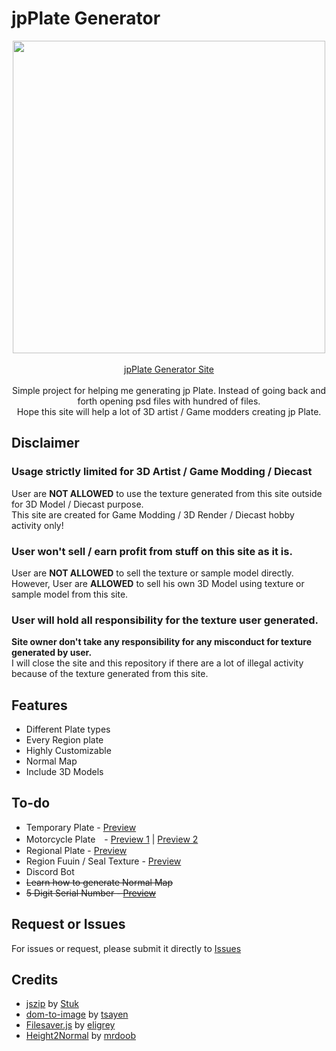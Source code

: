 # jpPlate Generator

<p align="center">
  <img src="https://raw.githubusercontent.com/mbahArip/japanLicensePlate_Generator/master/img/logo.svg?raw=true" width="500">
  <br><br>
  <!--<a href="https://hits.seeyoufarm.com" class="hitsCounter"><img src="https://hits.seeyoufarm.com/api/count/incr/badge.svg?url=https%3A%2F%2Fmbaharip.github.io%2FjapanLicensePlate_Generator%2F&count_bg=%238B5CF6&title_bg=%23202327&icon=github.svg&icon_color=%23F7F9FA&title=Visit&edge_flat=false"/></a><br>-->
  <a href="https://mbaharip.github.io/japanLicensePlate_Generator/">jpPlate Generator Site</a>
  <br><br>
  Simple project for helping me generating jp Plate.  
  Instead of going back and forth opening psd files with hundred of files.
  <br>
  Hope this site will help a lot of 3D artist / Game modders creating jp Plate.  
</p>

## Disclaimer

### Usage strictly limited for 3D Artist / Game Modding / Diecast
User are **__NOT ALLOWED__** to use the texture generated from this site outside for 3D Model / Diecast purpose.  
This site are created for Game Modding / 3D Render / Diecast hobby activity only!

### User won't sell / earn profit from stuff on this site as it is.
User are **__NOT ALLOWED__** to sell the texture or sample model directly.  
However, User are **__ALLOWED__** to sell his own 3D Model using texture or sample model from this site.

### User will hold all responsibility for the texture user generated.
**Site owner don't take any responsibility for any misconduct for texture generated by user.**  
I will close the site and this repository if there are a lot of illegal activity because of the texture generated from this site.

## Features

- Different Plate types
- Every Region plate
- Highly Customizable
- Normal Map
- Include 3D Models

## To-do

- Temporary Plate - [Preview](http://www.licenseplatemania.com/fotos/japan/japan102.jpg)
- Motorcycle Plate　- [Preview 1](http://www.licenseplatemania.com/fotos/japan/japan16.jpg) | [Preview 2](http://www.licenseplatemania.com/fotos/japan/japan18.jpg)
- Regional Plate - [Preview](https://contents.trafficnews.jp/image/000/036/103/large_200511_gotochi_01.jpg)
- Region Fuuin / Seal Texture - [Preview](https://clutch-s.jp/wp-content/uploads/2016/09/113033299_624.v1466154808.jpg)
- Discord Bot
- ~~Learn how to generate Normal Map~~
- ~~5 Digit Serial Number - [Preview](https://cdn.snsimg.carview.co.jp/minkara/userstorage/000/015/692/175/81efb1fe1a.jpg)~~

## Request or Issues

For issues or request, please submit it directly to [Issues](https://github.com/mbahArip/japanLicensePlate_Generator/issues)

## Credits

- [jszip](https://github.com/Stuk/jszip) by [Stuk](https://github.com/Stuk)
- [dom-to-image](https://github.com/tsayen/dom-to-image) by [tsayen](https://github.com/tsayen)
- [Filesaver.js](https://github.com/eligrey/FileSaver.js/) by [eligrey](https://github.com/eligrey)
- [Height2Normal](https://mrdoob.com/lab/javascript/height2normal/) by [mrdoob](https://github.com/mrdoob)
